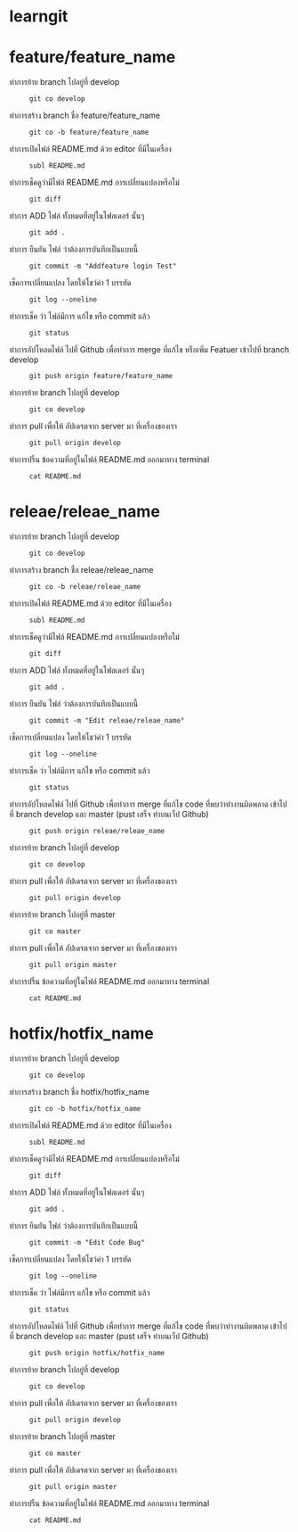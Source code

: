 # learngit

# feature/feature_name




ทำการย้าย branch ไปอยู่ที่ develop 
```
	 git co develop
```	 
ทำการสร้าง branch ชื่อ feature/feature_name
```
	 git co -b feature/feature_name
```	 

ทำการเปิดไฟล์ README.md ด้วย editor ที่มีในเครื่อง
```	 
	 subl README.md 
```
ทำการเช็คดูว่ามีไฟล์ README.md การเปลี่ยนแปลงหรือไม่
```	 
	 git diff
```
ทำการ ADD ไฟล์ ทั้งหมดที่อยู่ในโฟลเดอร์ นั้นๆ
```
	 git add .
```
ทำการ ยืนยัน ไฟล์ ว่าต้องการบันทึกเป็นแบบนี้	 
```
	 git commit -m "Addfeature login Test"
```
เช็คการเปลี่ยนแปลง โดยให้โชว์ค่า 1 บรรทัด	 
```
	 git log --oneline
```
ทำการเช็ค ว่า ไฟล์มีการ แก้ไข หรือ commit แล้ว  
```
	 git status
```	
ทำการอัปโหลดไฟล์ ไปที่ Github เพื่อทำการ merge ที่แก้ไข หรือเพิ่ม Featuer เข้าไปที่ branch develop 
```
	 git push origin feature/feature_name
```
ทำการย้าย branch ไปอยู่ที่ develop 
```
     git co develop 
```
ทำการ pull เพื่อให้ อัปเดรตจาก server มา ที่เครื่องของเรา
```
     git pull origin develop
```
ทำการปริ้น ข้อความที่อยู่ในไฟล์ README.md ออกมาทาง terminal
```
	 cat README.md

```



# releae/releae_name
ทำการย้าย branch ไปอยู่ที่ develop 
```
	 git co develop
```	 
ทำการสร้าง branch ชื่อ releae/releae_name
```
	 git co -b releae/releae_name
```	 

ทำการเปิดไฟล์ README.md ด้วย editor ที่มีในเครื่อง
```	 
	 subl README.md 
```
ทำการเช็คดูว่ามีไฟล์ README.md การเปลี่ยนแปลงหรือไม่
```	 
	 git diff
```
ทำการ ADD ไฟล์ ทั้งหมดที่อยู่ในโฟลเดอร์ นั้นๆ
```
	 git add .
```
ทำการ ยืนยัน ไฟล์ ว่าต้องการบันทึกเป็นแบบนี้	 
```
	 git commit -m "Edit releae/releae_name"
```
เช็คการเปลี่ยนแปลง โดยให้โชว์ค่า 1 บรรทัด	 
```
	 git log --oneline
```
ทำการเช็ค ว่า ไฟล์มีการ แก้ไข หรือ commit แล้ว  
```
	 git status
```	
ทำการอัปโหลดไฟล์ ไปที่ Github เพื่อทำการ merge ที่แก้ไข code ที่พบว่าทำงานผิดพลาด เข้าไปที่ branch develop และ master (pust เสร็จ ทำบนเว็ป Github)
```
	 git push origin releae/releae_name
```
ทำการย้าย branch ไปอยู่ที่ develop 
```
     git co develop 
```
ทำการ pull เพื่อให้ อัปเดรตจาก server มา ที่เครื่องของเรา
```
     git pull origin develop
```
ทำการย้าย branch ไปอยู่ที่ master
```
     git co master
```
ทำการ pull เพื่อให้ อัปเดรตจาก server มา ที่เครื่องของเรา
```
     git pull origin master
```
ทำการปริ้น ข้อความที่อยู่ในไฟล์ README.md ออกมาทาง terminal
```
	 cat README.md

```



# hotfix/hotfix_name

ทำการย้าย branch ไปอยู่ที่ develop 
```
	 git co develop
```	 
ทำการสร้าง branch ชื่อ hotfix/hotfix_name
```
	 git co -b hotfix/hotfix_name
```	 

ทำการเปิดไฟล์ README.md ด้วย editor ที่มีในเครื่อง
```	 
	 subl README.md 
```
ทำการเช็คดูว่ามีไฟล์ README.md การเปลี่ยนแปลงหรือไม่
```	 
	 git diff
```
ทำการ ADD ไฟล์ ทั้งหมดที่อยู่ในโฟลเดอร์ นั้นๆ
```
	 git add .
```
ทำการ ยืนยัน ไฟล์ ว่าต้องการบันทึกเป็นแบบนี้	 
```
	 git commit -m "Edit Code Bug"
```
เช็คการเปลี่ยนแปลง โดยให้โชว์ค่า 1 บรรทัด	 
```
	 git log --oneline
```
ทำการเช็ค ว่า ไฟล์มีการ แก้ไข หรือ commit แล้ว  
```
	 git status
```	
ทำการอัปโหลดไฟล์ ไปที่ Github เพื่อทำการ merge ที่แก้ไข code ที่พบว่าทำงานผิดพลาด เข้าไปที่ branch develop และ master (pust เสร็จ ทำบนเว็ป Github)
```
	 git push origin hotfix/hotfix_name
```
ทำการย้าย branch ไปอยู่ที่ develop 
```
	 git co develop 
```
ทำการ pull เพื่อให้ อัปเดรตจาก server มา ที่เครื่องของเรา
```
     git pull origin develop
```
ทำการย้าย branch ไปอยู่ที่ master
```
     git co master
```
ทำการ pull เพื่อให้ อัปเดรตจาก server มา ที่เครื่องของเรา
```
     git pull origin master
```
ทำการปริ้น ข้อความที่อยู่ในไฟล์ README.md ออกมาทาง terminal
```
	 cat README.md

```


